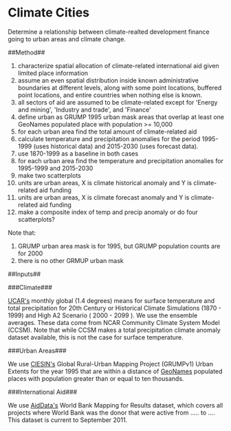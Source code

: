 Climate Cities
==============

Determine a relationship between climate-realted development finance going to urban areas and climate change.

##Method##

1. characterize spatial allocation of climate-related international aid given limited place information
  1. assume an even spatial distribution inside known administrative boundaries at different levels, along with some point locations, buffered point locations, and entire countries when nothing else is known.
  1. all sectors of aid are assumed to be climate-related except for 'Energy and mining', 'Industry and trade', and 'Finance'
2. define urban as GRUMP 1995 urban mask areas that overlap at least one GeoNames populated place with population >= 10,000
4. for each urban area find the total amount of climate-related aid
5. calculate temperature and precipitation anomalies for the period 1995-1999 (uses historical data) and 2015-2030 (uses forecast data).
  1. use 1870-1999 as a baseline in both cases
6. for each urban area find the temperature and precipitation anomalies for 1995-1999 and 2015-2030
7. make two scatterplots
  1. units are urban areas, X is climate historical anomaly and Y is climate-related aid funding
  1. units are urban areas, X is climate forecast anomaly and Y is climate-related aid funding
  1. make a composite index of temp and precip anomaly or do four scatterplots?

Note that:
1. GRUMP urban area mask is for 1995, but GRUMP population counts are for 2000
  1. there is no other GRMUP urban mask

##Inputs##

###Climate###

[UCAR's](https://gisclimatechange.ucar.edu/gis-data) monthly global (1.4 degrees) means for surface temperature and total precipitation
for 20th Century or Historical Climate Simulations (1870 - 1999) and High A2 Scenario ( 2000 - 2099 ).
We use the ensemble averages.
These data come from NCAR Community Climate System Model (CCSM).
Note that while CCSM makes a total precipitation climate anomaly dataset available, this is not the case for surface temperature.

###Urban Areas###

We use [CIESIN's](http://sedac.ciesin.columbia.edu/data/sets/browse) Global Rural-Urban Mapping Project (GRUMPv1) Urban Extents for the year 1995 that are within a distance of [GeoNames](geonames.org) populated places with population greater than or equal to ten thousands.

###International Aid###

We use [AidData's](aiddata.org) World Bank Mapping for Results dataset, which covers all projects where World Bank was the donor that were active from ..... to ....
This dataset is current to September 2011.
